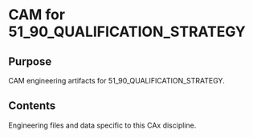 # CAM for 51_90_QUALIFICATION_STRATEGY

## Purpose
CAM engineering artifacts for 51_90_QUALIFICATION_STRATEGY.

## Contents
Engineering files and data specific to this CAx discipline.
